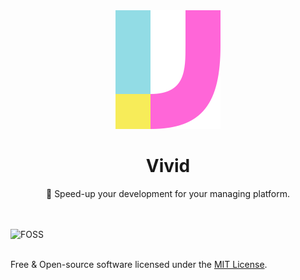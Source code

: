 <div align="center">
  <img src="vivid.svg" />

  <br />

  <h1>Vivid</h1>

  <p>🦄 Speed-up your development for your managing platform.</p>
</div>

<br>
<br>

<img src="https://cdn.freebiesupply.com/logos/thumbs/2x/open-source-logo.png" alt="FOSS" width="200" align="left" />

<br>
<br>

Free & Open-source software licensed under the [MIT License](https://github.com/vivid-ts/vivid/blob/main/LICENSE).